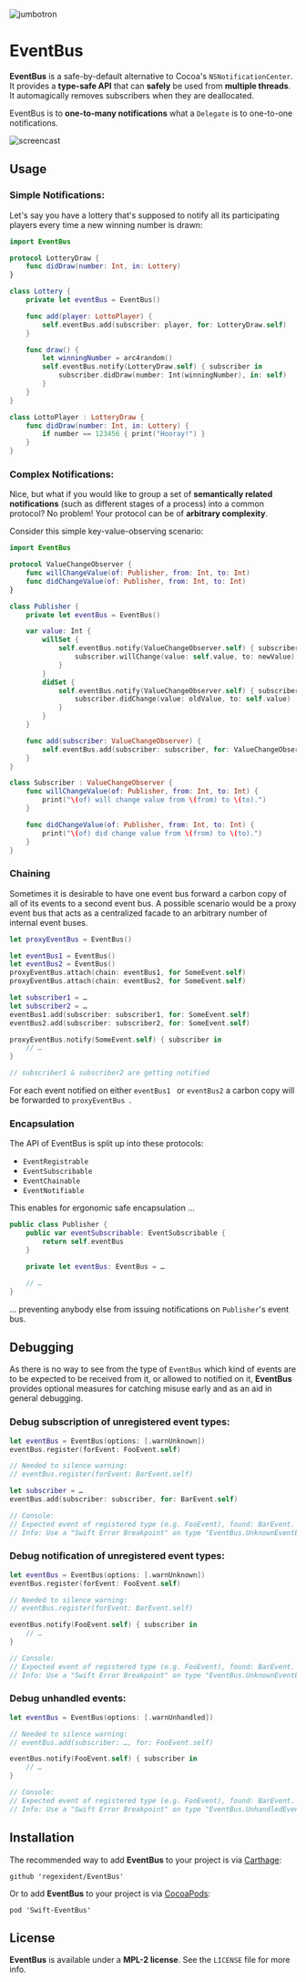 ![jumbotron](jumbotron.png)
# EventBus

**EventBus** is a safe-by-default alternative to Cocoa's `NSNotificationCenter`. It provides a **type-safe API** that can **safely** be used from **multiple threads**. It automagically removes subscribers when they are deallocated.

EventBus is to **one-to-many notifications** what a `Delegate` is to one-to-one notifications.

![screencast](screencast.gif)

## Usage

### Simple Notifications:

Let's say you have a lottery that's supposed to notify all its participating players every time a new winning number is drawn:

```swift
import EventBus

protocol LotteryDraw {
    func didDraw(number: Int, in: Lottery)
}

class Lottery {
    private let eventBus = EventBus()

    func add(player: LottoPlayer) {
        self.eventBus.add(subscriber: player, for: LotteryDraw.self)
    }

    func draw() {
        let winningNumber = arc4random()
        self.eventBus.notify(LotteryDraw.self) { subscriber in
            subscriber.didDraw(number: Int(winningNumber), in: self)
        }
    }
}

class LottoPlayer : LotteryDraw {
    func didDraw(number: Int, in: Lottery) {
        if number == 123456 { print("Hooray!") }
    }
}
```

### Complex Notifications:

Nice, but what if you would like to group a set of **semantically related notifications** (such as different stages of a process) into a common protocol? No problem! Your protocol can be of **arbitrary complexity**.

Consider this simple key-value-observing scenario:

```swift
import EventBus

protocol ValueChangeObserver {
    func willChangeValue(of: Publisher, from: Int, to: Int)
    func didChangeValue(of: Publisher, from: Int, to: Int)
}

class Publisher {
    private let eventBus = EventBus()

    var value: Int {
        willSet {
            self.eventBus.notify(ValueChangeObserver.self) { subscriber in
                subscriber.willChange(value: self.value, to: newValue)
            }
        }
        didSet {
            self.eventBus.notify(ValueChangeObserver.self) { subscriber in
                subscriber.didChange(value: oldValue, to: self.value)
            }
        }
    }

    func add(subscriber: ValueChangeObserver) {
        self.eventBus.add(subscriber: subscriber, for: ValueChangeObserver.self)
    }
}

class Subscriber : ValueChangeObserver {
    func willChangeValue(of: Publisher, from: Int, to: Int) {
        print("\(of) will change value from \(from) to \(to).")
    }

    func didChangeValue(of: Publisher, from: Int, to: Int) {
        print("\(of) did change value from \(from) to \(to).")
    }
}
```

### Chaining

Sometimes it is desirable to have one event bus forward a carbon copy of all of its events to a second event bus. A possible scenario would be a proxy event bus that acts as a centralized facade to an arbitrary number of internal event buses.

```swift
let proxyEventBus = EventBus()

let eventBus1 = EventBus()
let eventBus2 = EventBus()
proxyEventBus.attach(chain: eventBus1, for SomeEvent.self)
proxyEventBus.attach(chain: eventBus2, for SomeEvent.self)

let subscriber1 = …
let subscriber2 = …
eventBus1.add(subscriber: subscriber1, for: SomeEvent.self)
eventBus2.add(subscriber: subscriber2, for: SomeEvent.self)

proxyEventBus.notify(SomeEvent.self) { subscriber in
    // …
}

// subscriber1 & subscriber2 are getting notified
```

For each event notified on either `eventBus1 ` or `eventBus2` a carbon copy will be forwarded to `proxyEventBus `.

### Encapsulation

The API of EventBus is split up into these protocols:

- `EventRegistrable`
- `EventSubscribable`
- `EventChainable`
- `EventNotifiable`

This enables for ergonomic safe encapsulation …

```swift
public class Publisher {
    public var eventSubscribable: EventSubscribable {
        return self.eventBus
    }

    private let eventBus: EventBus = …

    // …
}
```

… preventing anybody else from issuing notifications on `Publisher`'s event bus.

## Debugging

As there is no way to see from the type of `EventBus` which kind of events are to be expected to be received from it, or allowed to notified on it, **EventBus** provides optional measures for catching misuse early and as an aid in general debugging.

### Debug subscription of unregistered event types:

```swift
let eventBus = EventBus(options: [.warnUnknown])
eventBus.register(forEvent: FooEvent.self)

// Needed to silence warning:
// eventBus.register(forEvent: BarEvent.self)

let subscriber = …
eventBus.add(subscriber: subscriber, for: BarEvent.self)

// Console:
// Expected event of registered type (e.g. FooEvent), found: BarEvent.
// Info: Use a "Swift Error Breakpoint" on type "EventBus.UnknownEventError" to catch.
```

### Debug notification of unregistered event types:

```swift
let eventBus = EventBus(options: [.warnUnknown])
eventBus.register(forEvent: FooEvent.self)

// Needed to silence warning:
// eventBus.register(forEvent: BarEvent.self)

eventBus.notify(FooEvent.self) { subscriber in
	// …
}

// Console:
// Expected event of registered type (e.g. FooEvent), found: BarEvent.
// Info: Use a "Swift Error Breakpoint" on type "EventBus.UnknownEventError" to catch.
```

### Debug unhandled events:

```swift
let eventBus = EventBus(options: [.warnUnhandled])

// Needed to silence warning:
// eventBus.add(subscriber: …, for: FooEvent.self)

eventBus.notify(FooEvent.self) { subscriber in
	// …
}

// Console:
// Expected event of registered type (e.g. FooEvent), found: BarEvent.
// Info: Use a "Swift Error Breakpoint" on type "EventBus.UnhandledEventError" to catch.
```

## Installation

The recommended way to add **EventBus** to your project is via [Carthage](https://github.com/Carthage/Carthage):

    github 'regexident/EventBus'

Or to add **EventBus** to your project is via [CocoaPods](https://cocoapods.org):

    pod 'Swift-EventBus'

## License

**EventBus** is available under a **MPL-2 license**. See the `LICENSE` file for more info.
